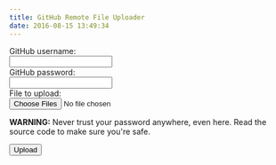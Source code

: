 ```yaml
---
title: GitHub Remote File Uploader
date: 2016-08-15 13:49:34
---
```


<script src="//npmcdn.com/github-api/dist/GitHub.bundle.min.js"></script>

<script type="text/javascript">
window.onload = function() {
  'use strict';
  // Check for the various File API support.
  if (!(window.File && window.FileReader && window.FileList && window.Blob)) {
    alert('The File APIs are not fully supported in this browser.');
    return;
  }

  function $(x) {
    return document.querySelector(x);
  }
  function $$(x) {
    return document.querySelectorAll(x);
  }
  function $each(x, func) {
    return document.querySelectorAll(x).forEach(func);
  }

  /*
     Data can be retrieved from the API either using callbacks (as in versions < 1.0)
     or using a new promise-based API. For now the promise-based API just returns the
     raw HTTP request promise; this might change in the next version.
   */
  
  // unauthenticated client
  function upload() {
    var gh = new GitHub({
      username: $('#user').value,
      password: $('#pword').value
    });
    console.log('got gh instance');

    var user = gh.getUser();
    user.listRepos({}, function(error, result) {
      if (error) console.error(error);
      console.log(result);

      var hasRepo = false;
      result.forEach(function(v, k) {
        if (v.name == 'hansen-web-uploads') {
          hasRepo = true;
        }
      });

      if (!hasRepo) {
        user.createRepo({
          name: 'hansen-web-uploads',
          has_issues: false,
          has_wiki: false,
          has_downloads: false,
          auto_init: true // creates empty readme
        }, function(error) {
          if (error) console.error(error);

          findBranch(gh);
        });
      } else {
        findBranch(gh);
      }
    });
  }

  function findBranch(gh) {
    var repo = gh.getRepo($('#user').value, 'hansen-web-uploads');

    console.log('listing branches');
    repo.listBranches(function(error, branches) {
      if (error) console.error(error);

      var hasBranch = false;
      branches.forEach(function(v, k) {
        if (v.name == 'gh-pages')
          hasBranch = true;
      });
      if (hasBranch) {
        uploadFile(repo);
      } else {
        console.log('makin branch');
        repo.createBranch('master', 'gh-pages', function(error) {
          if (error) console.error(error);

          uploadFile(repo);
        });
      }

    });
  }

  function wipeHeader(str) {
    return str.replace(/data:(.*?)\/(.*?);base64,/, '');
  }

  function getBase64(file, callback) {
     var reader = new FileReader();
     reader.readAsDataURL(file);
     reader.onload = function() {
       callback(null, reader.result);
     };
     reader.onerror = function(error) {
       callback(error, null);
     };
  }

  function uploadFile(repo) {
    var file = $('#file').files[0];
    var fileName = $('#file').value;
    getBase64(file, function(error, b64) {

      console.log('sending file (length ' + b64.length + ', ' + b64 + '\n' + wipeHeader(b64) + ')');

      repo.writeFile('gh-pages', fileName, wipeHeader(b64), 'Auto-uploaded file at ' + new Date().toString(), { encode:false },
        function(error, result, request) {
          if (error) console.warn(error);
          alert('File has been uploaded to https://' + $('#user').value + '.github.io/hansen-web-uploads/' + fileName);
        }
      );

    });
  }

  $('#h-upload').onclick = upload;
};
</script>

<style type="text/css">

</style>

<form>
  GitHub username:<br>
  <input id="user" type="text" name="user"><br>
  GitHub password:<br>
  <input id="pword" type="password" name="pass"><br>
  File to upload:<br>
  <input type="file" id="file" name="files[]" multiple />
</form>

<b>WARNING:</b> Never trust your password anywhere, even here. Read the source code to make sure you're safe.

<button class="submit hansen-wrap" id="h-upload">Upload</button>
